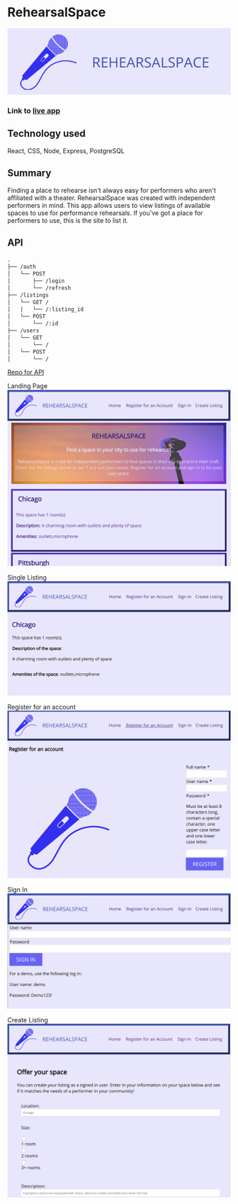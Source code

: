 # RehearsalSpace

![Logo](https://github.com/sarahdrew/rehearsalspace-client/blob/master/Logo.png?raw=true)

### Link to [live app](https://rehearsalspace-client-2hcwgvght.now.sh/) 

## Technology used 
React, CSS, Node, Express, PostgreSQL



## Summary
Finding a place to rehearse isn't always easy for performers who aren't affiliated with a theater. RehearsalSpace was created with independent performers in mind. This app allows users to view listings of available spaces to use for performance rehearsals. If you've got a place for performers to use, this is the site to list it.


## API

``` /api
.
├── /auth
│   └── POST
│       ├── /login
│       └── /refresh
├── /listings
│   └── GET /
│   |   └── /:listing_id
│   └── POST
│       └── /:id
├── /users
│   └── GET
│       └── /
│   └── POST
│       └── /
```

[Repo for API](https://github.com/sarahdrew/reahearsalspace-api)

Landing Page
![LandingPage](https://github.com/sarahdrew/rehearsalspace-client/blob/master/LandingPage.png?raw=true)

Single Listing
![SingleListing](https://github.com/sarahdrew/rehearsalspace-client/blob/master/SingleListing.png?raw=true)

Register for an account
![Register](https://github.com/sarahdrew/rehearsalspace-client/blob/master/Register.png?raw=true)

Sign In
![SignIn](https://github.com/sarahdrew/rehearsalspace-client/blob/master/SignIn.png?raw=true)


Create Listing
![CreateListing](https://github.com/sarahdrew/rehearsalspace-client/blob/master/CreateListing.png?raw=true)



